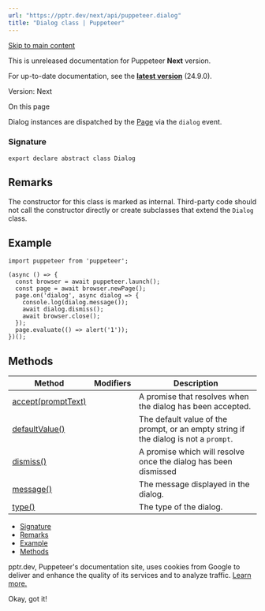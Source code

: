 ```yaml
---
url: "https://pptr.dev/next/api/puppeteer.dialog"
title: "Dialog class | Puppeteer"
---
```


[Skip to main content](https://pptr.dev/next/api/puppeteer.dialog#__docusaurus_skipToContent_fallback)

This is unreleased documentation for Puppeteer **Next** version.

For up-to-date documentation, see the **[latest version](https://pptr.dev/api/puppeteer.dialog)** (24.9.0).

Version: Next

On this page

Dialog instances are dispatched by the [Page](https://pptr.dev/next/api/puppeteer.page) via the `dialog` event.

### Signature [​](https://pptr.dev/next/api/puppeteer.dialog\#signature "Direct link to Signature")

```codeBlockLines_RjmQ
export declare abstract class Dialog

```

## Remarks [​](https://pptr.dev/next/api/puppeteer.dialog\#remarks "Direct link to Remarks")

The constructor for this class is marked as internal. Third-party code should not call the constructor directly or create subclasses that extend the `Dialog` class.

## Example [​](https://pptr.dev/next/api/puppeteer.dialog\#example "Direct link to Example")

```codeBlockLines_RjmQ
import puppeteer from 'puppeteer';

(async () => {
  const browser = await puppeteer.launch();
  const page = await browser.newPage();
  page.on('dialog', async dialog => {
    console.log(dialog.message());
    await dialog.dismiss();
    await browser.close();
  });
  page.evaluate(() => alert('1'));
})();

```

## Methods [​](https://pptr.dev/next/api/puppeteer.dialog\#methods "Direct link to Methods")

| Method | Modifiers | Description |
| --- | --- | --- |
| [accept(promptText)](https://pptr.dev/next/api/puppeteer.dialog.accept) |  | A promise that resolves when the dialog has been accepted. |
| [defaultValue()](https://pptr.dev/next/api/puppeteer.dialog.defaultvalue) |  | The default value of the prompt, or an empty string if the dialog is not a `prompt`. |
| [dismiss()](https://pptr.dev/next/api/puppeteer.dialog.dismiss) |  | A promise which will resolve once the dialog has been dismissed |
| [message()](https://pptr.dev/next/api/puppeteer.dialog.message) |  | The message displayed in the dialog. |
| [type()](https://pptr.dev/next/api/puppeteer.dialog.type) |  | The type of the dialog. |

- [Signature](https://pptr.dev/next/api/puppeteer.dialog#signature)
- [Remarks](https://pptr.dev/next/api/puppeteer.dialog#remarks)
- [Example](https://pptr.dev/next/api/puppeteer.dialog#example)
- [Methods](https://pptr.dev/next/api/puppeteer.dialog#methods)

pptr.dev, Puppeteer's documentation site, uses cookies from Google to deliver and enhance the quality of its services and to analyze traffic. [Learn more.](https://policies.google.com/technologies/cookies)

Okay, got it!